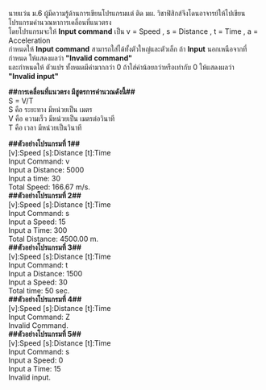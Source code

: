 นายแว่น ม.6 ผู้มีความรู้ด้านการเขียนโปรแกรมแต่ ติด มผ. วิชาฟิสิกส์จึงโดนอาจารย์ให้ไปเขียนโปรแกรมคำนวณหาการเคลื่อนที่แนวตรง<br/>
โดยโปรแกรมจะให้ **Input command** เป็น v = Speed , s = Distance , t = Time , a = Acceleration<br/> 
กำหนดให้ **Input command** สามารถใส่ได้ทั้งตัวใหญ่และตัวเล็ก ถ้า **Input** นอกเหนือจากที่กำหนด ให้แสดงผลว่า **"Invalid command"**<br/> 
และกำหนดให้ ตัวแปร ทั้งหมดมีค่ามากกว่า 0 ถ้าใส่ค่าน้อยกว่าหรือเท่ากับ 0 ให้แสดงผลว่า **"Invalid input"**<br/>

**##การเคลื่อนที่แนวตรง มีสูตรการคำนวณดังนี้##**<br/>
S = V/T <br/>
S คือ ระยะทาง มีหน่วยเป็น เมตร<br/>
V คือ ความเร็ว มีหน่วยเป็น เมตรต่อวินาที<br/>
T คือ เวลา มีหน่วยเป็นวินาที<br/>

**##ตัวอย่างโปรแกรมที่ 1##**<br/>
[v]:Speed [s]:Distance [t]:Time<br/> 
Input Command: v<br/> 
Input a Distance: 5000<br/> 
Input a time: 30<br/> 
Total Speed: 166.67 m/s.<br/> 
**##ตัวอย่างโปรแกรมที่ 2##**<br/> 
[v]:Speed [s]:Distance [t]:Time<br/>
Input Command: s<br/> 
Input a Speed: 15<br/> 
Input a Time: 300<br/> 
Total Distance: 4500.00 m.<br/>
**##ตัวอย่างโปรแกรมที่ 3##**<br/> 
[v]:Speed [s]:Distance [t]:Time<br/> 
Input Command: t<br/>
Input a Distance: 1500<br/>
Input a Speed: 30<br/> 
Total time: 50 sec.<br/> 
**##ตัวอย่างโปรแกรมที่ 4##**<br/> 
[v]:Speed [s]:Distance [t]:Time<br/> 
Input Command: Z<br/>
Invalid Command.<br/>
**##ตัวอย่างโปรแกรมที่ 5##**<br/>
[v]:Speed [s]:Distance [t]:Time<br/> 
Input Command: s<br/> 
Input a Speed: 0<br/> 
Input a Time: 15<br/> 
Invalid input.<br/>
